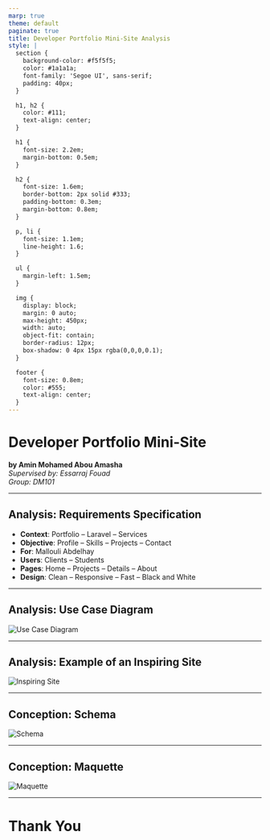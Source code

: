 ```yaml
---
marp: true
theme: default
paginate: true
title: Developer Portfolio Mini-Site Analysis
style: |
  section {
    background-color: #f5f5f5;
    color: #1a1a1a;
    font-family: 'Segoe UI', sans-serif;
    padding: 40px;
  }

  h1, h2 {
    color: #111;
    text-align: center;
  }

  h1 {
    font-size: 2.2em;
    margin-bottom: 0.5em;
  }

  h2 {
    font-size: 1.6em;
    border-bottom: 2px solid #333;
    padding-bottom: 0.3em;
    margin-bottom: 0.8em;
  }

  p, li {
    font-size: 1.1em;
    line-height: 1.6;
  }

  ul {
    margin-left: 1.5em;
  }

  img {
    display: block;
    margin: 0 auto;
    max-height: 450px;
    width: auto;
    object-fit: contain;
    border-radius: 12px;
    box-shadow: 0 4px 15px rgba(0,0,0,0.1);
  }

  footer {
    font-size: 0.8em;
    color: #555;
    text-align: center;
  }
---
```


# Developer Portfolio Mini-Site  
**by Amin Mohamed Abou Amasha**  
*Supervised by: Essarraj Fouad*  
*Group: DM101*

---

## Analysis: Requirements Specification

- **Context**: Portfolio – Laravel – Services  
- **Objective**: Profile – Skills – Projects – Contact  
- **For**: Mallouli Abdelhay  
- **Users**: Clients – Students  
- **Pages**: Home – Projects – Details – About  
- **Design**: Clean – Responsive – Fast – Black and White

---

## Analysis: Use Case Diagram

![Use Case Diagram](imgs/image1.png)

---

## Analysis: Example of an Inspiring Site

![Inspiring Site](imgs/image2.png)

---

## Conception: Schema

![Schema](imgs/image3.png)

---

## Conception: Maquette

![Maquette](imgs/image2.png)

---

# Thank You 
